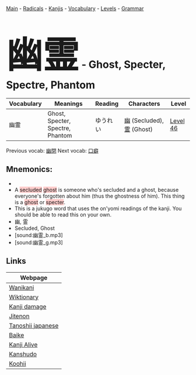 <style> bigfont {font-size: 100px}</style>
[Main](../README.md) -
[Radicals](../radicals.md) -
[Kanjis](../kanjis.md) -
[Vocabulary](../vocabulary.md) -
[Levels](../levels.md) -
[Grammar](../grammar.md)
# <bigfont> 幽霊</bigfont> - Ghost, Specter, Spectre, Phantom 

| Vocabulary | Meanings | Reading | Characters | Level |
| --- | --- | --- | --- | --- |
| 幽霊 | Ghost, Specter, Spectre, Phantom | ゆうれい |  [幽](../kanjis/幽.md) (Secluded), [霊](../kanjis/霊.md) (Ghost) | [Level 46](../levels/wk_level46.md) |

Previous vocab: [幽閉](幽閉.md) Next vocab: [口癖](口癖.md) 

## Mnemonics:

* 
* A <span style="background-color:#ffcccb"> secluded</span> <span style="background-color:#ffcccb"> ghost</span> is someone who's secluded and a ghost, because everyone's forgotten about him (thus the ghostness of him). This thing is a <span style="background-color:#ffcccb"> ghost</span> or <span style="background-color:#ffcccb"> specter</span>.
* This is a jukugo word that uses the on'yomi readings of the kanji. You should be able to read this on your own.
* 幽, 霊
* Secluded, Ghost
* [sound:幽霊_b.mp3]
* [sound:幽霊_g.mp3]


## Links 

| Webpage |
| --- |
| [Wanikani          ](https://www.wanikani.com/kanji/幽霊) |
| [Wiktionary        ](https://en.wiktionary.org/wiki/幽霊) |
| [Kanji damage      ](http://www.kanjidamage.com/kanji/search?utf8=✓&q=幽霊) |
| [Jitenon           ](https://jitenon.com/kanji/幽霊) |
| [Tanoshii japanese ](https://www.tanoshiijapanese.com/dictionary/kanji.cfm?k=幽霊) |
| [Baike             ](https://baike.baidu.com/item/幽霊) |
| [Kanji Alive       ](https://app.kanjialive.com/幽霊) |
| [Kanshudo          ](https://www.kanshudo.com/searchmn?q=幽霊) |
| [Koohii            ](https://kanji.koohii.com/study/kanji/幽霊) |
